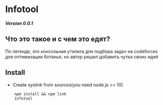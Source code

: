 # Infotool
_**Version 0.0.1**_
## Что это такое и с чем это едят?
По легенде, это консольная утилита для подбора задач на codeforces для оптимизации ботанья, но автор решил добавить чутка своих идей
## Install
- Create syslink from sources(you need node.js >= 10)
```shell script
    npm install && npm link
    infotool
```
